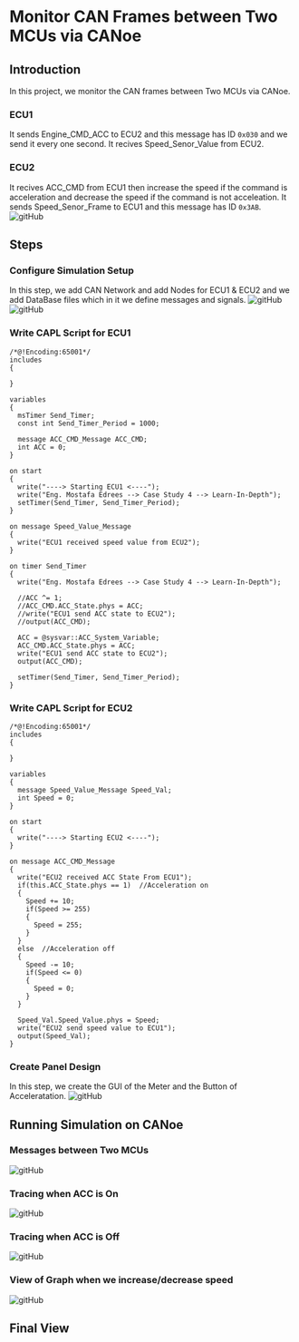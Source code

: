 # Monitor CAN Frames between Two MCUs via CANoe

## Introduction
In this project, we monitor the CAN frames between Two MCUs via CANoe.
### ECU1
It sends Engine_CMD_ACC to ECU2 and this message has ID `0x030` and we 
send it every one second.
It recives Speed_Senor_Value from ECU2.
### ECU2
It recives ACC_CMD from ECU1 then increase the speed if the command is 
acceleration and decrease the speed if the command is not acceleation.
It sends Speed_Senor_Frame to ECU1 and this message has ID `0x3AB`.
![gitHub]()

## Steps
### Configure Simulation Setup
In this step, we add CAN Network and add Nodes for ECU1 & ECU2 and we add DataBase files which in it we define
messages and signals.
![gitHub]()
![gitHub]()

### Write CAPL Script for ECU1
```
/*@!Encoding:65001*/
includes
{
  
}

variables
{
  msTimer Send_Timer;
  const int Send_Timer_Period = 1000;
  
  message ACC_CMD_Message ACC_CMD;
  int ACC = 0;
}

on start
{
  write("----> Starting ECU1 <----");
  write("Eng. Mostafa Edrees --> Case Study 4 --> Learn-In-Depth");
  setTimer(Send_Timer, Send_Timer_Period);
}

on message Speed_Value_Message
{
  write("ECU1 received speed value from ECU2"); 
}

on timer Send_Timer
{
  write("Eng. Mostafa Edrees --> Case Study 4 --> Learn-In-Depth");
  
  //ACC ^= 1;
  //ACC_CMD.ACC_State.phys = ACC;
  //write("ECU1 send ACC state to ECU2");
  //output(ACC_CMD);
  
  ACC = @sysvar::ACC_System_Variable;
  ACC_CMD.ACC_State.phys = ACC;
  write("ECU1 send ACC state to ECU2");
  output(ACC_CMD);
  
  setTimer(Send_Timer, Send_Timer_Period);
}
```

### Write CAPL Script for ECU2
```
/*@!Encoding:65001*/
includes
{
  
}

variables
{
  message Speed_Value_Message Speed_Val;
  int Speed = 0;
}

on start
{
  write("----> Starting ECU2 <----");
}

on message ACC_CMD_Message
{
  write("ECU2 received ACC State From ECU1");
  if(this.ACC_State.phys == 1)  //Acceleration on
  {
    Speed += 10;
    if(Speed >= 255)
    {
      Speed = 255;
    }
  }
  else  //Acceleration off
  {
    Speed -= 10;
    if(Speed <= 0)
    {
      Speed = 0;
    }
  }
  
  Speed_Val.Speed_Value.phys = Speed;
  write("ECU2 send speed value to ECU1");
  output(Speed_Val);
}
```

### Create Panel Design
In this step, we create the GUI of the Meter and the Button of Acceleratation.
![gitHub]()


## Running Simulation on CANoe
### Messages between Two MCUs
![gitHub]()
### Tracing when ACC is On
![gitHub]()
### Tracing when ACC is Off
![gitHub]()
### View of Graph when we increase/decrease speed
![gitHub]()

## Final View
